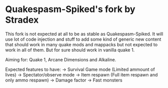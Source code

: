 # Quakespasm-Spiked's fork by Stradex

This fork is not expected at all to be as stable as Quakespasm-Spiked. It will use lot of code injection and stuff to add some kind of generic new content that should work
in many quake mods and mappacks but not expected to work in all of them. But for sure should work in vanilla quake 1.

Aiming for: Quake 1, Arcane Dimensions and Alkaline.

Expected features to have:
-> Survival Game mode (Limited ammount of lives)
-> Spectator/observe mode
-> Item respawn (Full item respawn and only ammo respawn)
-> Damage factor
-> Fast monsters
